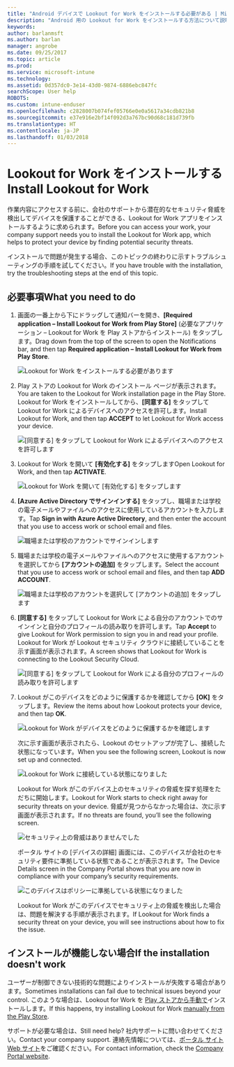```yaml
---
title: "Android デバイスで Lookout for Work をインストールする必要がある | Microsoft Docs"
description: "Android 用の Lookout for Work をインストールする方法について説明します。"
keywords: 
author: barlanmsft
ms.author: barlan
manager: angrobe
ms.date: 09/25/2017
ms.topic: article
ms.prod: 
ms.service: microsoft-intune
ms.technology: 
ms.assetid: 0d357dc0-3e14-43d0-9874-6886ebc847fc
searchScope: User help
ROBOTS: 
ms.custom: intune-enduser
ms.openlocfilehash: c2828007b074fef05766e0e0a5617a34cdb821b8
ms.sourcegitcommit: e37e916e2bf14f092d3a767bc90d68c181d739fb
ms.translationtype: HT
ms.contentlocale: ja-JP
ms.lasthandoff: 01/03/2018
---
```

# <a name="install-lookout-for-work"></a><span data-ttu-id="835f3-103">Lookout for Work をインストールする</span><span class="sxs-lookup"><span data-stu-id="835f3-103">Install Lookout for Work</span></span>

<span data-ttu-id="835f3-104">作業内容にアクセスする前に、会社のサポートから潜在的なセキュリティ脅威を検出してデバイスを保護することができる、Lookout for Work アプリをインストールするように求められます。</span><span class="sxs-lookup"><span data-stu-id="835f3-104">Before you can access your work, your company support needs you to install the Lookout for Work app, which helps to protect your device by finding potential security threats.</span></span>

<span data-ttu-id="835f3-105">インストールで問題が発生する場合、このトピックの終わりに示すトラブルシューティングの手順を試してください。</span><span class="sxs-lookup"><span data-stu-id="835f3-105">If you have trouble with the installation, try the troubleshooting steps at the end of this topic.</span></span>

## <a name="what-you-need-to-do"></a><span data-ttu-id="835f3-106">必要事項</span><span class="sxs-lookup"><span data-stu-id="835f3-106">What you need to do</span></span>

1. <span data-ttu-id="835f3-107">画面の一番上から下にドラッグして通知バーを開き、**[Required application – Install Lookout for Work from Play Store]** (必要なアプリケーション – Lookout for Work を Play ストアからインストール) をタップします。</span><span class="sxs-lookup"><span data-stu-id="835f3-107">Drag down from the top of the screen to open the Notifications bar, and then tap **Required application – Install Lookout for Work from Play Store**.</span></span>

   ![Lookout for Work をインストールする必要があります](./media/lookout-required-app-install-android.png)

2. <span data-ttu-id="835f3-109">Play ストアの Lookout for Work のインストール ページが表示されます。</span><span class="sxs-lookup"><span data-stu-id="835f3-109">You are taken to the Lookout for Work installation page in the Play Store.</span></span> <span data-ttu-id="835f3-110">Lookout for Work をインストールしてから、**[同意する]** をタップして Lookout for Work によるデバイスへのアクセスを許可します。</span><span class="sxs-lookup"><span data-stu-id="835f3-110">Install Lookout for Work, and then tap **ACCEPT** to let Lookout for Work access your device.</span></span>

   ![[同意する] をタップして Lookout for Work によるデバイスへのアクセスを許可します](./media/lookout-accept-store-permissions-android.png)

3. <span data-ttu-id="835f3-112">Lookout for Work を開いて **[有効化する]** をタップします</span><span class="sxs-lookup"><span data-stu-id="835f3-112">Open Lookout for Work, and then tap **ACTIVATE**.</span></span>

   ![Lookout for Work を開いて [有効化する] をタップします](./media/lookout-activate-button-android.png)

4. <span data-ttu-id="835f3-114">**[Azure Active Directory でサインインする]** をタップし、職場または学校の電子メールやファイルへのアクセスに使用しているアカウントを入力します。</span><span class="sxs-lookup"><span data-stu-id="835f3-114">Tap **Sign in with Azure Active Directory**, and then enter the account that you use to access work or school email and files.</span></span>

   ![職場または学校のアカウントでサインインします](./media/lookout-sign-in-azure-android.png)

5. <span data-ttu-id="835f3-116">職場または学校の電子メールやファイルへのアクセスに使用するアカウントを選択してから **[アカウントの追加]** をタップします。</span><span class="sxs-lookup"><span data-stu-id="835f3-116">Select the account that you use to access work or school email and files, and then tap **ADD ACCOUNT**.</span></span>

   ![職場または学校のアカウントを選択して [アカウントの追加] をタップします](./media/lookout-pick-account-android.png)

6. <span data-ttu-id="835f3-118">**[同意する]** をタップして Lookout for Work による自分のアカウントでのサインインと自分のプロフィールの読み取りを許可します。</span><span class="sxs-lookup"><span data-stu-id="835f3-118">Tap **Accept** to give Lookout for Work permission to sign you in and read your profile.</span></span> <span data-ttu-id="835f3-119">Lookout for Work が Lookout セキュリティ クラウドに接続していることを示す画面が表示されます。</span><span class="sxs-lookup"><span data-stu-id="835f3-119">A screen shows that Lookout for Work is connecting to the Lookout Security Cloud.</span></span>

   ![[同意する] をタップして Lookout for Work による自分のプロフィールの読み取りを許可します](./media/lookout-needs-permission-to-view-profile-android.png)

7. <span data-ttu-id="835f3-121">Lookout がこのデバイスをどのように保護するかを確認してから **[OK]** をタップします。</span><span class="sxs-lookup"><span data-stu-id="835f3-121">Review the items about how Lookout protects your device, and then tap **OK**.</span></span>

   ![Lookout for Work がデバイスをどのように保護するかを確認します](./media/lookout-how-it-protects-your-device-android.png)

   <span data-ttu-id="835f3-123">次に示す画面が表示されたら、Lookout のセットアップが完了し、接続した状態になっています。</span><span class="sxs-lookup"><span data-stu-id="835f3-123">When you see the following screen, Lookout is now set up and connected.</span></span>

   ![Lookout for Work に接続している状態になりました](./media/lookout-you-are-now-connected-android.png)

   <span data-ttu-id="835f3-125">Lookout for Work がこのデバイス上のセキュリティの脅威を探す処理をただちに開始します。</span><span class="sxs-lookup"><span data-stu-id="835f3-125">Lookout for Work starts to check right away for security threats on your device.</span></span> <span data-ttu-id="835f3-126">脅威が見つからなかった場合は、次に示す画面が表示されます。</span><span class="sxs-lookup"><span data-stu-id="835f3-126">If no threats are found, you’ll see the following screen.</span></span>

   ![セキュリティ上の脅威はありませんでした](./media/lookout-scan-no-threats-found-android.png)

   <span data-ttu-id="835f3-128">ポータル サイトの [デバイスの詳細] 画面には、このデバイスが会社のセキュリティ要件に準拠している状態であることが表示されます。</span><span class="sxs-lookup"><span data-stu-id="835f3-128">The Device Details screen in the Company Portal shows that you are now in compliance with your company’s security requirements.</span></span>

    ![このデバイスはポリシーに準拠している状態になりました](./media/mtd-device-now-compliant-android.png)

   <span data-ttu-id="835f3-130">Lookout for Work がこのデバイスでセキュリティ上の脅威を検出した場合は、問題を解決する手順が表示されます。</span><span class="sxs-lookup"><span data-stu-id="835f3-130">If Lookout for Work finds a security threat on your device, you will see instructions about how to fix the issue.</span></span>

## <a name="if-the-installation-doesnt-work"></a><span data-ttu-id="835f3-131">インストールが機能しない場合</span><span class="sxs-lookup"><span data-stu-id="835f3-131">If the installation doesn't work</span></span>

<span data-ttu-id="835f3-132">ユーザーが制御できない技術的な問題によりインストールが失敗する場合があります。</span><span class="sxs-lookup"><span data-stu-id="835f3-132">Sometimes installations can fail due to technical issues beyond your control.</span></span> <span data-ttu-id="835f3-133">このような場合は、Lookout for Work を [Play ストアから手動で](https://play.google.com/store/apps/details?id=com.lookout.enterprise)インストールします。</span><span class="sxs-lookup"><span data-stu-id="835f3-133">If this happens, try installing Lookout for Work [manually from the Play Store](https://play.google.com/store/apps/details?id=com.lookout.enterprise).</span></span>


<span data-ttu-id="835f3-134">サポートが必要な場合は、</span><span class="sxs-lookup"><span data-stu-id="835f3-134">Still need help?</span></span> <span data-ttu-id="835f3-135">社内サポートに問い合わせてください。</span><span class="sxs-lookup"><span data-stu-id="835f3-135">Contact your company support.</span></span> <span data-ttu-id="835f3-136">連絡先情報については、[ポータル サイト Web サイト](https://portal.manage.microsoft.com#HelpDeskDialog)をご確認ください。</span><span class="sxs-lookup"><span data-stu-id="835f3-136">For contact information, check the [Company Portal website](https://portal.manage.microsoft.com#HelpDeskDialog).</span></span>


